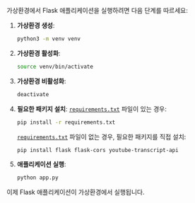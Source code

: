 가상환경에서 Flask 애플리케이션을 실행하려면 다음 단계를 따르세요:

1. **가상환경 생성**:
   ```sh
   python3 -m venv venv
   ```

2. **가상환경 활성화**:
   ```sh
   source venv/bin/activate
   ```

3. **가상환경 비활성화**:
   ```sh
   deactivate
   ```

4. **필요한 패키지 설치**:
   [`requirements.txt`](command:_github.copilot.openRelativePath?%5B%7B%22scheme%22%3A%22file%22%2C%22authority%22%3A%22%22%2C%22path%22%3A%22%2FUsers%2FA59833%2FDocuments%2FWorkspace%2Fyoutube-transcriber%2Frequirements.txt%22%2C%22query%22%3A%22%22%2C%22fragment%22%3A%22%22%7D%5D "/Users/A59833/Documents/Workspace/youtube-transcriber/requirements.txt") 파일이 있는 경우:
   ```sh
   pip install -r requirements.txt
   ```
   [`requirements.txt`](command:_github.copilot.openRelativePath?%5B%7B%22scheme%22%3A%22file%22%2C%22authority%22%3A%22%22%2C%22path%22%3A%22%2FUsers%2FA59833%2FDocuments%2FWorkspace%2Fyoutube-transcriber%2Frequirements.txt%22%2C%22query%22%3A%22%22%2C%22fragment%22%3A%22%22%7D%5D "/Users/A59833/Documents/Workspace/youtube-transcriber/requirements.txt") 파일이 없는 경우, 필요한 패키지를 직접 설치:
   ```sh
   pip install flask flask-cors youtube-transcript-api
   ```

5. **애플리케이션 실행**:
   ```sh
   python app.py
   ```

이제 Flask 애플리케이션이 가상환경에서 실행됩니다.